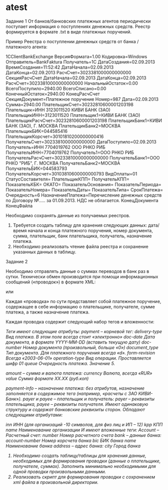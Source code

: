 # atest

Задание 1
От банков/банковских платежных агентов периодически поступает информация о поступлениях денежных средств. Реестр формируется в формате .txt в виде платежных поручений.

Пример Реестра о поступлении денежных средств от банка / платежного агента:

1CClientBankExchange
ВерсияФормата=1.00
Кодировка=Windows
Отправитель=BankFaktura
Получатель=1C 
ДатаСоздания=02.09.2013 
ВремяСоздания=11:52:42 
ДатаНачала=02.09.2013 
ДатаКонца=02.09.2013 
РасчСчет=3023381000000000000 
СекцияРасчСчет 
ДатаНачала=02.09.2013 
ДатаКонца=02.09.2013 
РасчСчет=30233810000000000000 
НачальныйОстаток=0.00 
ВсегоПоступило=2940.00 
ВсегоСписано=0.00 
КонечныйОстаток=2940.00 
КонецРасчСчет 
СекцияДокумент=Платежное поручение 
Номер=987 
Дата=02.09.2013 
Сумма=2940.00 
ПлательщикСчет=30232810600001203198 
Плательщик=ИНН 3123011520 КИВИ БАНК (ЗАО) 
ПлательщикИНН=3123011520 
Плательщик1=КИВИ БАНК (ЗАО) 
ПлательщикРасчСчет=30232810600001203198 
ПлательщикБанк1=КИВИ БАНК (ЗАО), Г. МОСКВА 
ПлательщикБанк2=МОСКВА 
ПлательщикБИК=044585416 
ПлательщикКорсчет=30101810200000000416 
ПолучательСчет=3023381000000000000 
ДатаПоступило=02.09.2013 
Получатель=ИНН 7704019762 ООО РНКО РИБ 
ПолучательИНН=7704019762 
Получатель1=ООО РНКО РИБ 
ПолучательРасчСчет=30233810000000000000 
ПолучательБанк1=ООО РНКО "РИБ", Г. МОСКВА 
ПолучательБанк2=МОСКВА 
ПолучательБИК=044583793 
ПолучательКорсчет=30103810600000000793 
ВидОплаты=01 
СтатусСоставителя= 
ПлательщикКПП= 
ПолучательКПП= 
ПоказательКБК= 
ОКАТО= 
ПоказательОснования= 
ПоказательПериода= 
ПоказательНомера= 
ПоказательДаты= 
ПоказательТипа= 
СрокПлатежа= 
Очередность=6 
НазначениеПлатежа=Перечисление денежных средств по Договору №….. за 01.09.2013. НДС не облагается. 
КонецДокумента 
КонецФайла


Необходимо сохранять данные из получаемых реестров.
1)	Требуется создать таблицу для хранения следующих данных: дата/время начала и конца платежного поручения, номер документа, сумма, плательщик, банк плательщика, получатель, назначение платежа.
2)	Необходимо реализовать чтение файла реестра и сохранение указанных данных в таблицу.



Задание 2

Необходимо отправлять данные о суммах переводов в банк раз в сутки. Технически обмен производится при помощи информационных сообщений («проводок») в формате XML: 
<?xml version="1.0" encoding="WINDOWS-1251"?> 
или 
<?xml version="1.0" encoding="cp1251" ?>

Каждая «проводка» по сути представляет собой платежное поручение, содержащее в себе информацию о плательщике, получателе, сумме платежа, а также назначение платежа.

Каждая проводка содержит следующий набор тегов и вложенности: 

<payment> 
  <amount /> 
  <payment-info></payment-info> 
  <payer> 
    <account> 
      <bank> 
        <address /> 
      </bank> 
    </account> 
  </payer> 
  <payee> 
    <account> 
      <bank> 
        <address /> 
      </bank> 
    </account> 
  </payee> 
</payment> 

Теги имеют следующие атрибуты: 
payment – корневой тег:
delivery-type 	Вид платежа. В этом поле всегда стоит «электронно» 
doc-date 	Дата документа, в формате YYYY-MM-DD (вставить текущую дату)
doc-number 	Номер документа (произвольный, больше «0»)
document_type 	Тип документа. Для платежного поручения всегда «d». 
form-revision 	Всегда «2003-06-01» 
operation-type 	Вид операции. Проставляется шифр 01
queue Очередность платежа. Значение 5. 

amount – сумма и валюта платежа:
currency 	Валюта, всегда «RUR» 
value 	Сумма формате XX.XX (руб.коп) 

payment-info – назначение платежа: 
без атрибутов, назначение заполняется в содержимое тега (например, «расчеты с ЗАО КИВИ-Банк»). 
payer и payee – плательщик и получатель: 
payer – реквизиты плательщика, payee – реквизиты получателя. 
Имеют одинаковую структуру и содержат банковские реквизиты сторон. Обладают следующими атрибутами:

inn 	ИНН (для организаций -10 символов, для физ лиц и ИП – 12) 
kpp 	КПП 
name 	Наименование организации 
И имеют вложенные теги: 
Account – Расчетный счет:
number 	Номер расчетного счета 
bank – данные банка:
account-number 	Номер корсчета банка 
bic 	БИК банка 
name 	Наименование банка 
address – адрес банка:
city 	Город банка 

1)	Необходимо создать таблицу/таблицы для хранения данные, необходимых для формирования проводки (данные о плательщике, получателе, суммах). Заполнить минимально необходимыми для одной проводки произвольными данными.
2)	Реализовать скрипт для формирования проводки с сохранением xml файла в произвольной директории.
